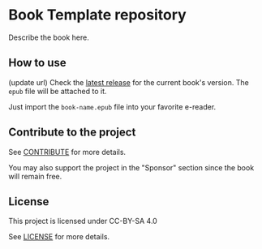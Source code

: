# Book Template repository

Describe the book here.

## How to use

(update url) Check the [latest release](https://github.com/Wivik/book-template/releases) for the current book's version. The `epub` file will be attached to it.

Just import the `book-name.epub` file into your favorite e-reader.

## Contribute to the project

See [CONTRIBUTE](CONTRIBUTE.md) for more details.

You may also support the project in the "Sponsor" section since the book will remain free.

## License

This project is licensed under CC-BY-SA 4.0

See [LICENSE](LICENSE.md) for more details.

